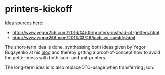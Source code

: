 # printers-kickoff
Idea sources here:
* http://www.yegor256.com/2016/04/05/printers-instead-of-getters.html
* http://www.yegor256.com/2015/03/26/jaxb-vs-xembly.html

The short-term idea is done, synthesising both ideas given by Yegor Bugayenko at his [blog](http://www.yegor256.com) and thereby getting a proof-of-concept how to avoid the getter-mess with both json- and xml-printers.

The long-term idea is to also replace DTO-usage when transferring json.
